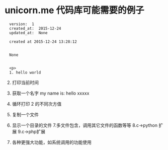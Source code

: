 
  # unicorn.me 代码库可能需要的例子

      version:  1
      created_at:  2015-12-24
      updated_at:  None

      created at 2015-12-24 13:28:12 


      None


      <p>
      1. hello world
2. 打印当前时间
3. 获取一个名字
    my name is:
    hello xxxxx

4.  循环打印 2 的不同次方值
5. 复制一个文件
6. 显示一个目录的文件
7.多文件包含，调用其它文件的函数等等 
8.c->python 扩展
9.c->php扩展
10. 各种更强大功能，如系统调用的功能使用
      </p>

  